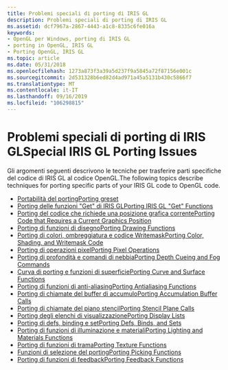 ```yaml
---
title: Problemi speciali di porting di IRIS GL
description: Problemi speciali di porting di IRIS GL
ms.assetid: dcf7967a-2867-4443-a1c8-8335c6fe016a
keywords:
- OpenGL per Windows, porting di IRIS GL
- porting in OpenGL, IRIS GL
- Porting OpenGL, IRIS GL
ms.topic: article
ms.date: 05/31/2018
ms.openlocfilehash: 1273a873f3a39a5d237f9a5845a72f87156e001c
ms.sourcegitcommit: 2d531328b6ed82d4ad971a45a5131b430c5866f7
ms.translationtype: MT
ms.contentlocale: it-IT
ms.lasthandoff: 09/16/2019
ms.locfileid: "106298815"
---
```

# <a name="special-iris-gl-porting-issues"></a><span data-ttu-id="d8654-106">Problemi speciali di porting di IRIS GL</span><span class="sxs-lookup"><span data-stu-id="d8654-106">Special IRIS GL Porting Issues</span></span>

<span data-ttu-id="d8654-107">Gli argomenti seguenti descrivono le tecniche per trasferire parti specifiche del codice di IRIS GL al codice OpenGL.</span><span class="sxs-lookup"><span data-stu-id="d8654-107">The following topics describe techniques for porting specific parts of your IRIS GL code to OpenGL code.</span></span>

-   [<span data-ttu-id="d8654-108">Portabilità del porting</span><span class="sxs-lookup"><span data-stu-id="d8654-108">Porting greset</span></span>](porting-greset.md)
-   [<span data-ttu-id="d8654-109">Porting delle funzioni "Get" di IRIS GL</span><span class="sxs-lookup"><span data-stu-id="d8654-109">Porting IRIS GL "Get" Functions</span></span>](porting-iris-gl-get-functions.md)
-   [<span data-ttu-id="d8654-110">Porting del codice che richiede una posizione grafica corrente</span><span class="sxs-lookup"><span data-stu-id="d8654-110">Porting Code that Requires a Current Graphics Position</span></span>](porting-code-that-requires-a-current-graphics-position.md)
-   [<span data-ttu-id="d8654-111">Porting di funzioni di disegno</span><span class="sxs-lookup"><span data-stu-id="d8654-111">Porting Drawing Functions</span></span>](porting-drawing-functions.md)
-   [<span data-ttu-id="d8654-112">Porting di colori, ombreggiatura e codice Writemask</span><span class="sxs-lookup"><span data-stu-id="d8654-112">Porting Color, Shading, and Writemask Code</span></span>](porting-color--shading--and-writemask-code.md)
-   [<span data-ttu-id="d8654-113">Porting di operazioni pixel</span><span class="sxs-lookup"><span data-stu-id="d8654-113">Porting Pixel Operations</span></span>](porting-pixel-operations.md)
-   [<span data-ttu-id="d8654-114">Porting di profondità e comandi di nebbia</span><span class="sxs-lookup"><span data-stu-id="d8654-114">Porting Depth Cueing and Fog Commands</span></span>](porting-depth-cueing-and-fog-commands.md)
-   [<span data-ttu-id="d8654-115">Curva di porting e funzioni di superficie</span><span class="sxs-lookup"><span data-stu-id="d8654-115">Porting Curve and Surface Functions</span></span>](porting-curve-and-surface-functions.md)
-   [<span data-ttu-id="d8654-116">Porting di funzioni di anti-aliasing</span><span class="sxs-lookup"><span data-stu-id="d8654-116">Porting Antialiasing Functions</span></span>](porting-antialiasing-functions.md)
-   [<span data-ttu-id="d8654-117">Porting di chiamate del buffer di accumulo</span><span class="sxs-lookup"><span data-stu-id="d8654-117">Porting Accumulation Buffer Calls</span></span>](porting-accumulation-buffer-calls.md)
-   [<span data-ttu-id="d8654-118">Porting di chiamate del piano stencil</span><span class="sxs-lookup"><span data-stu-id="d8654-118">Porting Stencil Plane Calls</span></span>](porting-stencil-plane-calls.md)
-   [<span data-ttu-id="d8654-119">Porting degli elenchi di visualizzazione</span><span class="sxs-lookup"><span data-stu-id="d8654-119">Porting Display Lists</span></span>](porting-display-lists.md)
-   [<span data-ttu-id="d8654-120">Porting di defs, binding e set</span><span class="sxs-lookup"><span data-stu-id="d8654-120">Porting Defs, Binds, and Sets</span></span>](porting-defs--binds--and-sets.md)
-   [<span data-ttu-id="d8654-121">Porting di funzioni di illuminazione e materiali</span><span class="sxs-lookup"><span data-stu-id="d8654-121">Porting Lighting and Materials Functions</span></span>](porting-lighting-and-materials-functions.md)
-   [<span data-ttu-id="d8654-122">Porting di funzioni di trama</span><span class="sxs-lookup"><span data-stu-id="d8654-122">Porting Texture Functions</span></span>](porting-texture-functions.md)
-   [<span data-ttu-id="d8654-123">Funzioni di selezione del porting</span><span class="sxs-lookup"><span data-stu-id="d8654-123">Porting Picking Functions</span></span>](porting-picking-functions.md)
-   [<span data-ttu-id="d8654-124">Porting di funzioni di feedback</span><span class="sxs-lookup"><span data-stu-id="d8654-124">Porting Feedback Functions</span></span>](porting-feedback-functions.md)

 

 




